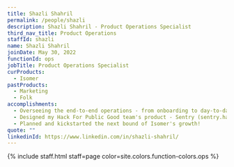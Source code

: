 ```yaml
---
title: Shazli Shahril
permalink: /people/shazli
description: Shazli Shahril - Product Operations Specialist
third_nav_title: Product Operations
staffId: shazli
name: Shazli Shahril
joinDate: May 30, 2022
functionId: ops
jobTitle: Product Operations Specialist
curProducts:
  - Isomer
pastProducts:
  - Marketing
  - Folk
accomplishments:
  - Overseeing the end-to-end operations - from onboarding to day-to-day editing of 50% of Government websites 
  - Designed my Hack For Public Good team's product - Sentry (sentry.hack.gov.sg) 
  - Planned and kickstarted the next bound of Isomer's growth! 
quote: ""
linkedinId: https://www.linkedin.com/in/shazli-shahril/
---
```


{% include staff.html staff=page color=site.colors.function-colors.ops %}
